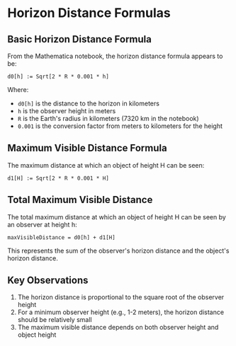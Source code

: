 # Horizon Distance Formulas

## Basic Horizon Distance Formula
From the Mathematica notebook, the horizon distance formula appears to be:

```
d0[h] := Sqrt[2 * R * 0.001 * h]
```

Where:
- `d0[h]` is the distance to the horizon in kilometers
- `h` is the observer height in meters
- `R` is the Earth's radius in kilometers (7320 km in the notebook)
- `0.001` is the conversion factor from meters to kilometers for the height

## Maximum Visible Distance Formula
The maximum distance at which an object of height H can be seen:

```
d1[H] := Sqrt[2 * R * 0.001 * H]
```

## Total Maximum Visible Distance
The total maximum distance at which an object of height H can be seen by an observer at height h:

```
maxVisibleDistance = d0[h] + d1[H]
```

This represents the sum of the observer's horizon distance and the object's horizon distance.

## Key Observations
1. The horizon distance is proportional to the square root of the observer height
2. For a minimum observer height (e.g., 1-2 meters), the horizon distance should be relatively small
3. The maximum visible distance depends on both observer height and object height

